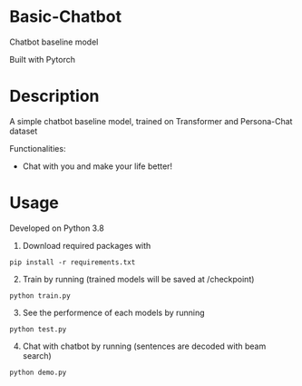 # Basic-Chatbot
Chatbot baseline model

Built with Pytorch

# Description
A simple chatbot baseline model, trained on Transformer and Persona-Chat dataset

Functionalities:
* Chat with you and make your life better!

# Usage
Developed on Python 3.8
1. Download required packages with
```
pip install -r requirements.txt
```
2. Train by running (trained models will be saved at /checkpoint)
```
python train.py
```
3. See the performence of each models by running
```
python test.py
```
4. Chat with chatbot by running (sentences are decoded with beam search)
```
python demo.py
```
